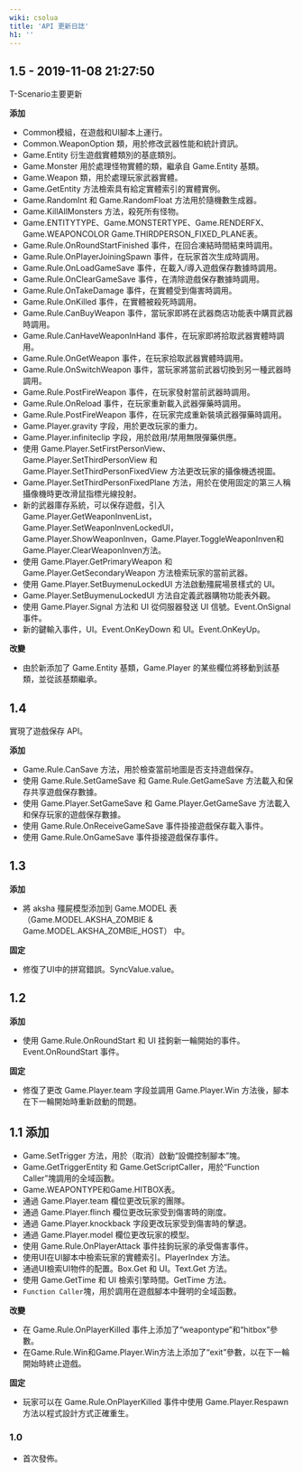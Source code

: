 ```yaml
---
wiki: csolua
title: 'API 更新日誌'
h1: ''
---
```


## 1.5 - 2019-11-08 21:27:50

T-Scenario主要更新

**添加**

- Common模組，在遊戲和UI腳本上運行。
- Common.WeaponOption 類，用於修改武器性能和統計資訊。
- Game.Entity 衍生遊戲實體類別的基底類別。
- Game.Monster 用於處理怪物實體的類，繼承自 Game.Entity 基類。
- Game.Weapon 類，用於處理玩家武器實體。
- Game.GetEntity 方法檢索具有給定實體索引的實體實例。
- Game.RandomInt 和 Game.RandomFloat 方法用於隨機數生成器。
- Game.KillAllMonsters 方法，殺死所有怪物。
- Game.ENTITYTYPE、Game.MONSTERTYPE、Game.RENDERFX、Game.WEAPONCOLOR Game.THIRDPERSON_FIXED_PLANE表。
- Game.Rule.OnRoundStartFinished 事件，在回合凍結時間結束時調用。
- Game.Rule.OnPlayerJoiningSpawn 事件，在玩家首次生成時調用。
- Game.Rule.OnLoadGameSave 事件，在載入/導入遊戲保存數據時調用。
- Game.Rule.OnClearGameSave 事件，在清除遊戲保存數據時調用。
- Game.Rule.OnTakeDamage 事件，在實體受到傷害時調用。
- Game.Rule.OnKilled 事件，在實體被殺死時調用。
- Game.Rule.CanBuyWeapon 事件，當玩家即將在武器商店功能表中購買武器時調用。
- Game.Rule.CanHaveWeaponInHand 事件，在玩家即將拾取武器實體時調用。
- Game.Rule.OnGetWeapon 事件，在玩家拾取武器實體時調用。
- Game.Rule.OnSwitchWeapon 事件，當玩家將當前武器切換到另一種武器時調用。
- Game.Rule.PostFireWeapon 事件，在玩家發射當前武器時調用。
- Game.Rule.OnReload 事件，在玩家重新載入武器彈藥時調用。
- Game.Rule.PostFireWeapon 事件，在玩家完成重新裝填武器彈藥時調用。
- Game.Player.gravity 字段，用於更改玩家的重力。
- Game.Player.infiniteclip 字段，用於啟用/禁用無限彈藥供應。
- 使用 Game.Player.SetFirstPersonView、Game.Player.SetThirdPersonView 和 Game.Player.SetThirdPersonFixedView 方法更改玩家的攝像機透視圖。
- Game.Player.SetThirdPersonFixedPlane 方法，用於在使用固定的第三人稱攝像機時更改滑鼠指標光線投射。
- 新的武器庫存系統，可以保存遊戲，引入Game.Player.GetWeaponInvenList，Game.Player.SetWeaponInvenLockedUI，Game.Player.ShowWeaponInven，Game.Player.ToggleWeaponInven和Game.Player.ClearWeaponInven方法。
- 使用 Game.Player.GetPrimaryWeapon 和 Game.Player.GetSecondaryWeapon 方法檢索玩家的當前武器。
- 使用 Game.Player.SetBuymenuLockedUI 方法啟動殭屍場景樣式的 UI。
- Game.Player.SetBuymenuLockedUI 方法自定義武器購物功能表外觀。
- 使用 Game.Player.Signal 方法和 UI 從伺服器發送 UI 信號。Event.OnSignal 事件。
- 新的鍵輸入事件，UI。Event.OnKeyDown 和 UI。Event.OnKeyUp。

**改變**
- 由於新添加了 Game.Entity 基類，Game.Player 的某些欄位將移動到該基類，並從該基類繼承。

## 1.4

實現了遊戲保存 API。

**添加**

- Game.Rule.CanSave 方法，用於檢查當前地圖是否支持遊戲保存。
- 使用 Game.Rule.SetGameSave 和 Game.Rule.GetGameSave 方法載入和保存共享遊戲保存數據。
- 使用 Game.Player.SetGameSave 和 Game.Player.GetGameSave 方法載入和保存玩家的遊戲保存數據。
- 使用 Game.Rule.OnReceiveGameSave 事件掛接遊戲保存載入事件。
- 使用 Game.Rule.OnGameSave 事件掛接遊戲保存事件。

## 1.3

**添加**

- 將 aksha 殭屍模型添加到 Game.MODEL 表 （Game.MODEL.AKSHA_ZOMBIE & Game.MODEL.AKSHA_ZOMBIE_HOST） 中。

**固定**

- 修復了UI中的拼寫錯誤。SyncValue.value。

## 1.2

**添加**

- 使用 Game.Rule.OnRoundStart 和 UI 挂鉤新一輪開始的事件。Event.OnRoundStart 事件。

**固定**

- 修復了更改 Game.Player.team 字段並調用 Game.Player.Win 方法後，腳本在下一輪開始時重新啟動的問題。

## 1.1 添加

- Game.SetTrigger 方法，用於（取消）啟動“設備控制腳本”塊。
- Game.GetTriggerEntity 和 Game.GetScriptCaller，用於“Function Caller”塊調用的全域函數。
- Game.WEAPONTYPE和Game.HITBOX表。
- 通過 Game.Player.team 欄位更改玩家的團隊。
- 通過 Game.Player.flinch 欄位更改玩家受到傷害時的剛度。
- 通過 Game.Player.knockback 字段更改玩家受到傷害時的擊退。
- 通過 Game.Player.model 欄位更改玩家的模型。
- 使用 Game.Rule.OnPlayerAttack 事件挂鉤玩家的承受傷害事件。
- 使用UI在UI腳本中檢索玩家的實體索引。PlayerIndex 方法。
- 通過UI檢索UI物件的配置。Box.Get 和 UI。Text.Get 方法。
- 使用 Game.GetTime 和 UI 檢索引擎時間。GetTime 方法。
- `Function Caller`塊，用於調用在遊戲腳本中聲明的全域函數。

**改變**

- 在 Game.Rule.OnPlayerKilled 事件上添加了“weapontype”和“hitbox”參數。
- 在Game.Rule.Win和Game.Player.Win方法上添加了“exit”參數，以在下一輪開始時終止遊戲。

**固定**

- 玩家可以在 Game.Rule.OnPlayerKilled 事件中使用 Game.Player.Respawn 方法以程式設計方式正確重生。

### 1.0

- 首次發佈。